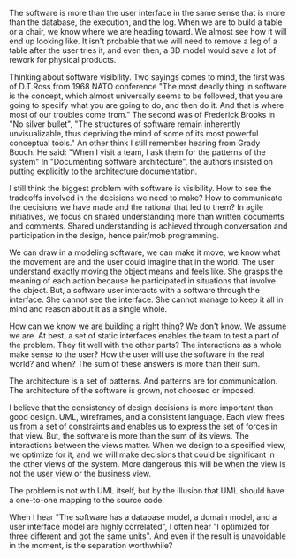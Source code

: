 The software is more than the user interface in the same sense that is
more than the database, the execution, and the log.
When we are to build a table or a chair, we know where we are heading
toward. We almost see how it will end up looking like.
It isn't probable that we will need to remove a leg of a table after the user
tries it, and even then, a 3D model would save a lot of rework for physical
products.

Thinking about software visibility. Two sayings comes to mind,
the first was of D.T.Ross from 1968 NATO conference
"The most deadly thing in software is the concept,
which almost universally seems to be followed,
that you are going to specify what you are going to do, and then do it.
And that is where most of our troubles come from."
The second was of Frederick Brooks in "No silver bullet",
"The structures of software remain inherently unvisualizable,
thus depriving the mind of some of its most powerful conceptual tools."
An other think I still remember hearing from Grady Booch.
He said: "When I visit a team, I ask them for the patterns of the system"
In "Documenting software architecture", the authors insisted on putting
explicitly to the architecture documentation.

I still think the biggest problem with software is visibility.
How to see the tradeoffs involved in the decisions we need to make?
How to communicate the decisions we have made and the rational that led to them?
In agile initiatives, we focus on shared understanding
more than written documents and comments.
Shared understanding is achieved through conversation and participation
in the design, hence pair/mob programming.

We can draw in a modeling software, we can make it move, we know what the
movement are and the user could imagine that in the world.
The user understand exactly moving the object means and feels like.
She grasps the meaning of each action because he participated in
situations that involve the object.
But, a software user interacts with a software through the interface.
She cannot see the interface.
She cannot manage to keep it all in mind and reason about it as a single whole.

How can we know we are building a right thing?
We don't know. We assume we are.
At best, a set of static interfaces enables the team to test a part of the problem.
They fit well with the other parts?
The interactions as a whole make sense to the user?
How the user will use the software in the real world? and when?
The sum of these answers is more than their sum.

The architecture is a set of patterns.
And patterns are for communication.
The architecture of the software is grown, not choosed or imposed.

I believe that the consistency of design decisions is more important than good design.
UML, wireframes, and a consistent language.
Each view frees us from a set of constraints and enables us to express
the set of forces in that view.
But, the software is more than the sum of its views.
The interactions between the views matter.
When we design to a specified view, we optimize for it, and we
will make decisions that could be significant in the other views of the system.
More dangerous this will be when the view is not the user
view or the business view.


The problem is not with UML itself, but by the illusion that UML should
have a one-to-one mapping to the source code.


When I hear "The software has a database model, a domain model, and a user
interface model are highly correlated", I often hear
"I optimized for three different and got the same units".
And even if the result is unavoidable in the moment,
is the separation worthwhile?
